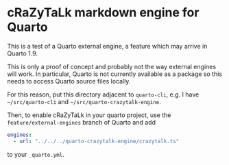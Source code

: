 # cRaZyTaLk markdown engine for Quarto

This is a test of a Quarto external engine, a feature which may arrive in Quarto 1.9. 

This is only a proof of concept and probably not the way external engines will work. In particular, Quarto is not currently available as a package so this needs to access Quarto source files locally.

For this reason, put this directory adjacent to `quarto-cli`, e.g. I have `~/src/quarto-cli` and `~/src/quarto-crazytalk-engine`.

Then, to enable cRaZyTaLk in your quarto project, use the `feature/external-engines` branch of Quarto and add

```yaml
engines:
  - url: "../../../quarto-crazytalk-engine/crazytalk.ts"
```

to your `_quarto.yml`.
